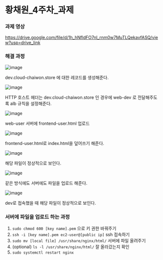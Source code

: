 # 황채원_4주차_과제

### 과제 영상

https://drive.google.com/file/d/1h_hNfldFO7nl_rnm0w7MuTLQekavfASQ/view?usp=drive_link


### 해결 과정

![image](https://github.com/GDSC-Ewha-5th/GDSC-Server-5th/assets/90598552/937b7d44-c78f-4833-8fca-e8bf9ede3d22)

dev.cloud-chaiwon.store 에 대한 레코드를 생성해준다.



![image](https://github.com/GDSC-Ewha-5th/GDSC-Server-5th/assets/90598552/2ced2eec-c4af-45f1-861d-c449ed3ea368)

HTTP 호스트 헤더는 dev.cloud-chaiwon.store 인 경우에 web-dev 로 전달해주도록 alb 규칙을 설정해준다.


![image](https://github.com/GDSC-Ewha-5th/GDSC-Server-5th/assets/90598552/4d7bdae5-c6e9-4345-8800-d97b1eea754c)

web-user 서버에 frontend-user.html 업로드


![image](https://github.com/GDSC-Ewha-5th/GDSC-Server-5th/assets/90598552/e144258f-5a00-4ac9-9d56-a8d3c0d7eeeb)

frontend-user.html로 index.html을 덮어쓰기 해준다.


![image](https://github.com/GDSC-Ewha-5th/GDSC-Server-5th/assets/90598552/81b6534b-e71a-4b0e-9824-50a5b45d8c26)

해당 파일이 정상적으로 보인다.


![image](https://github.com/GDSC-Ewha-5th/GDSC-Server-5th/assets/90598552/9efc0364-c5c5-4926-9e12-f8aeb7ed68e0)

같은 방식에도 서버에도 파일을 업로드 해준다. 


![image](https://github.com/GDSC-Ewha-5th/GDSC-Server-5th/assets/90598552/8899395d-e127-471b-acc2-a52b9e547851)

dev로 접속했을 때 해당 파일이 정상적으로 보인다.



### 서버에 파일을 업로드 하는 과정

1. `sudo chmod 600 [key name].pem` 으로 키 권한 바꿔주기
2. `ssh -i [key name].pem ec2-user@[public ip]` ssh 접속하기
3. `sudo mv [local file] /usr/share/nginx/html/` 서버에 파일 올려주기
4. (optional) `ls -l /usr/share/nginx/html/` 잘 올라갔는지 확인
5. `sudo systemctl restart nginx`

